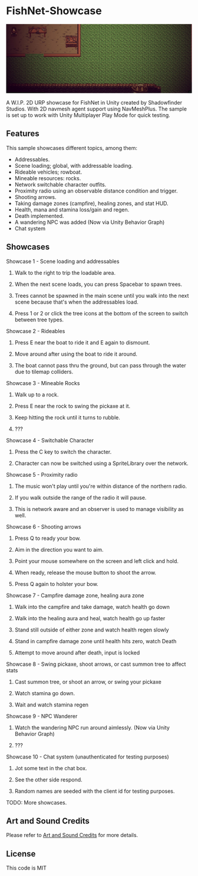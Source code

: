 # FishNet-Showcase

<img src="screenshot.jpg" width="1250px"><br>

A W.I.P. 2D URP showcase for FishNet in Unity created by Shadowfinder Studios. With 2D navmesh agent support using NavMeshPlus. The sample is set up to work with Unity Multiplayer Play Mode for quick testing.

## Features

This sample showcases different topics, among them:
* Addressables.
* Scene loading; global, with addressable loading.
* Rideable vehicles; rowboat.
* Mineable resources: rocks.
* Network switchable character outfits.
* Proximity radio using an observable distance condition and trigger.
* Shooting arrows.
* Taking damage zones (campfire), healing zones, and stat HUD.
* Health, mana and stamina loss/gain and regen.
* Death implemented.
* A wandering NPC was added (Now via Unity Behavior Graph)
* Chat system

## Showcases

Showcase 1 - Scene loading and addressables

1. Walk to the right to trip the loadable area.

2. When the next scene loads, you can press Spacebar to spawn trees.

3. Trees cannot be spawned in the main scene until you walk into the next scene because that's when the addressables load.

4. Press 1 or 2 or click the tree icons at the bottom of the screen to switch between tree types.

Showcase 2 - Rideables

1. Press E near the boat to ride it and E again to dismount.

2. Move around after using the boat to ride it around.

3. The boat cannot pass thru the ground, but can pass through the water due to tilemap colliders.

Showcase 3 - Mineable Rocks

1. Walk up to a rock.

2. Press E near the rock to swing the pickaxe at it.

3. Keep hitting the rock until it turns to rubble.

4. ???

Showcase 4 - Switchable Character

1. Press the C key to switch the character.

2. Character can now be switched using a SpriteLibrary over the network.

Showcase 5 - Proximity radio

1. The music won't play until you're within distance of the northern radio.

2. If you walk outside the range of the radio it will pause.

3. This is network aware and an observer is used to manage visibility as well.

Showcase 6 - Shooting arrows

1. Press Q to ready your bow.

2. Aim in the direction you want to aim.

3. Point your mouse somewhere on the screen and left click and hold.

4. When ready, release the mouse button to shoot the arrow.

5. Press Q again to holster your bow.

Showcase 7 - Campfire damage zone, healing aura zone

1. Walk into the campfire and take damage, watch health go down

2. Walk into the healing aura and heal, watch health go up faster

3. Stand still outside of either zone and watch health regen slowly

4. Stand in campfire damage zone until health hits zero, watch Death

5. Attempt to move around after death, input is locked

Showcase 8 - Swing pickaxe, shoot arrows, or cast summon tree to affect stats

1. Cast summon tree, or shoot an arrow, or swing your pickaxe

2. Watch stamina go down.

3. Wait and watch stamina regen

Showcase 9 - NPC Wanderer

1. Watch the wandering NPC run around aimlessly. (Now via Unity Behavior Graph)

2. ???

Showcase 10 - Chat system (unauthenticated for testing purposes)

1. Jot some text in the chat box.

2. See the other side respond.

3. Random names are seeded with the client id for testing purposes.


TODO: More showcases.


## Art and Sound Credits

Please refer to [Art and Sound Credits](CREDITS.md) for more details.

## License

This code is MIT
